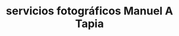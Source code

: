 ---
title: "servicios fotográficos Manuel A Tapia"
url: /rinconada/servicios-fotograficos-manuel-a-tapia/
shop: foto
---
